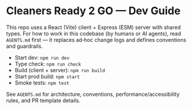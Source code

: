 # Cleaners Ready 2 GO — Dev Guide

This repo uses a React (Vite) client + Express (ESM) server with shared types. For how to work in this codebase (by humans or AI agents), read `AGENTS.md` first — it replaces ad‑hoc change logs and defines conventions and guardrails.

- Start dev: `npm run dev`
- Type check: `npm run check`
- Build (client + server): `npm run build`
- Start prod build: `npm start`
- Smoke tests: `npm test`

See `AGENTS.md` for architecture, conventions, performance/accessibility rules, and PR template details.
